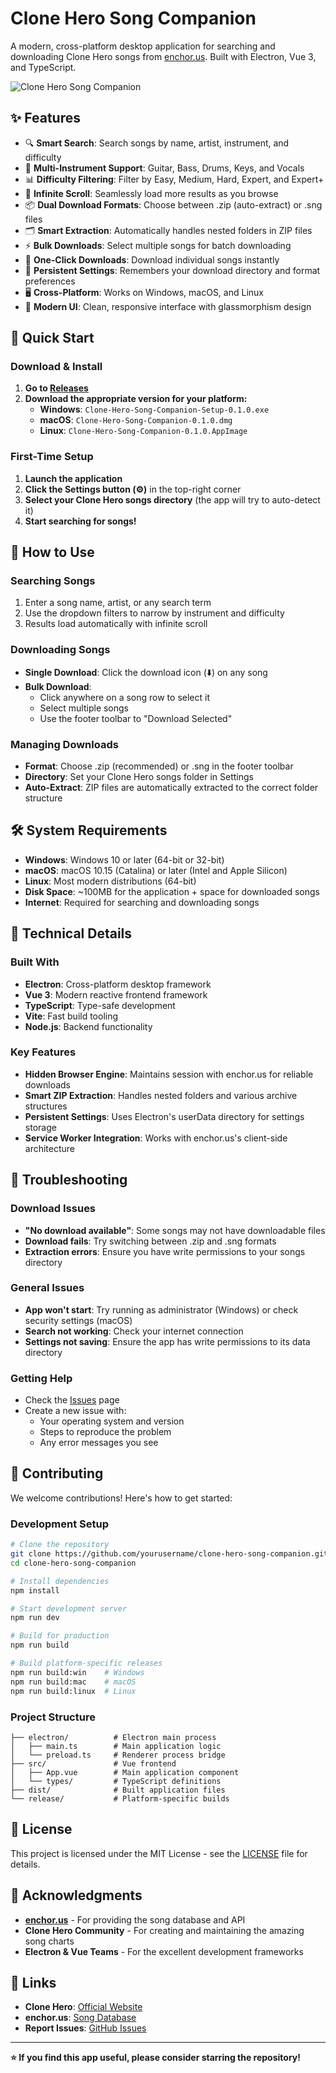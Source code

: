 # Clone Hero Song Companion

A modern, cross-platform desktop application for searching and downloading Clone Hero songs from [enchor.us](https://www.enchor.us/). Built with Electron, Vue 3, and TypeScript.

![Clone Hero Song Companion](https://via.placeholder.com/800x400/667eea/ffffff?text=Clone+Hero+Song+Companion)

## ✨ Features

- 🔍 **Smart Search**: Search songs by name, artist, instrument, and difficulty
- 🎸 **Multi-Instrument Support**: Guitar, Bass, Drums, Keys, and Vocals
- 📊 **Difficulty Filtering**: Filter by Easy, Medium, Hard, Expert, and Expert+
- 🔄 **Infinite Scroll**: Seamlessly load more results as you browse
- 📦 **Dual Download Formats**: Choose between .zip (auto-extract) or .sng files
- 🗂️ **Smart Extraction**: Automatically handles nested folders in ZIP files
- ⚡ **Bulk Downloads**: Select multiple songs for batch downloading
- 🎯 **One-Click Downloads**: Download individual songs instantly
- 💾 **Persistent Settings**: Remembers your download directory and format preferences
- 🖥️ **Cross-Platform**: Works on Windows, macOS, and Linux
- 🎨 **Modern UI**: Clean, responsive interface with glassmorphism design

## 🚀 Quick Start

### Download & Install

1. **Go to [Releases](https://github.com/yourusername/clone-hero-song-companion/releases)**
2. **Download the appropriate version for your platform:**
   - **Windows**: `Clone-Hero-Song-Companion-Setup-0.1.0.exe`
   - **macOS**: `Clone-Hero-Song-Companion-0.1.0.dmg`
   - **Linux**: `Clone-Hero-Song-Companion-0.1.0.AppImage`

### First-Time Setup

1. **Launch the application**
2. **Click the Settings button (⚙️)** in the top-right corner
3. **Select your Clone Hero songs directory** (the app will try to auto-detect it)
4. **Start searching for songs!**

## 📱 How to Use

### Searching Songs
1. Enter a song name, artist, or any search term
2. Use the dropdown filters to narrow by instrument and difficulty
3. Results load automatically with infinite scroll

### Downloading Songs
- **Single Download**: Click the download icon (⬇️) on any song
- **Bulk Download**: 
  - Click anywhere on a song row to select it
  - Select multiple songs
  - Use the footer toolbar to "Download Selected"

### Managing Downloads
- **Format**: Choose .zip (recommended) or .sng in the footer toolbar
- **Directory**: Set your Clone Hero songs folder in Settings
- **Auto-Extract**: ZIP files are automatically extracted to the correct folder structure

## 🛠️ System Requirements

- **Windows**: Windows 10 or later (64-bit or 32-bit)
- **macOS**: macOS 10.15 (Catalina) or later (Intel and Apple Silicon)
- **Linux**: Most modern distributions (64-bit)
- **Disk Space**: ~100MB for the application + space for downloaded songs
- **Internet**: Required for searching and downloading songs

## 🔧 Technical Details

### Built With
- **Electron**: Cross-platform desktop framework
- **Vue 3**: Modern reactive frontend framework
- **TypeScript**: Type-safe development
- **Vite**: Fast build tooling
- **Node.js**: Backend functionality

### Key Features
- **Hidden Browser Engine**: Maintains session with enchor.us for reliable downloads
- **Smart ZIP Extraction**: Handles nested folders and various archive structures
- **Persistent Settings**: Uses Electron's userData directory for settings storage
- **Service Worker Integration**: Works with enchor.us's client-side architecture

## 🐛 Troubleshooting

### Download Issues
- **"No download available"**: Some songs may not have downloadable files
- **Download fails**: Try switching between .zip and .sng formats
- **Extraction errors**: Ensure you have write permissions to your songs directory

### General Issues
- **App won't start**: Try running as administrator (Windows) or check security settings (macOS)
- **Search not working**: Check your internet connection
- **Settings not saving**: Ensure the app has write permissions to its data directory

### Getting Help
- Check the [Issues](https://github.com/yourusername/clone-hero-song-companion/issues) page
- Create a new issue with:
  - Your operating system and version
  - Steps to reproduce the problem
  - Any error messages you see

## 🤝 Contributing

We welcome contributions! Here's how to get started:

### Development Setup
```bash
# Clone the repository
git clone https://github.com/yourusername/clone-hero-song-companion.git
cd clone-hero-song-companion

# Install dependencies
npm install

# Start development server
npm run dev

# Build for production
npm run build

# Build platform-specific releases
npm run build:win    # Windows
npm run build:mac    # macOS
npm run build:linux  # Linux
```

### Project Structure
```
├── electron/          # Electron main process
│   ├── main.ts        # Main application logic
│   └── preload.ts     # Renderer process bridge
├── src/               # Vue frontend
│   ├── App.vue        # Main application component
│   └── types/         # TypeScript definitions
├── dist/              # Built application files
└── release/           # Platform-specific builds
```

## 📄 License

This project is licensed under the MIT License - see the [LICENSE](LICENSE) file for details.

## 🙏 Acknowledgments

- **[enchor.us](https://www.enchor.us/)** - For providing the song database and API
- **Clone Hero Community** - For creating and maintaining the amazing song charts
- **Electron & Vue Teams** - For the excellent development frameworks

## 🔗 Links

- **Clone Hero**: [Official Website](https://clonehero.net/)
- **enchor.us**: [Song Database](https://www.enchor.us/)
- **Report Issues**: [GitHub Issues](https://github.com/yourusername/clone-hero-song-companion/issues)

---

**⭐ If you find this app useful, please consider starring the repository!**